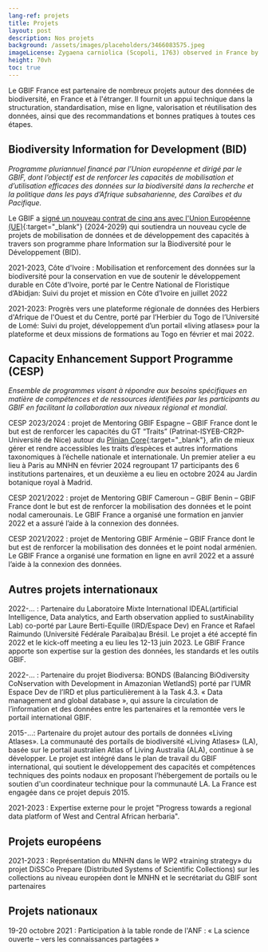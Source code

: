 ```yaml
---
lang-ref: projets
title: Projets
layout: post
description: Nos projets
background: /assets/images/placeholders/3466083575.jpeg
imageLicense: Zygaena carniolica (Scopoli, 1763) observed in France by Christoph Moning (licensed under http://creativecommons.org/licenses/by/4.0/)
height: 70vh
toc: true
---
```


Le GBIF France est partenaire de nombreux projets autour des données de biodiversité, en France et à l'étranger. Il fournit un appui technique dans la structuration, standardisation, mise en ligne, valorisation et réutilisation des données, ainsi que des recommandations et bonnes pratiques à toutes ces étapes.

## Biodiversity Information for Development (BID)
_Programme pluriannuel financé par l’Union européenne et dirigé par le GBIF, dont l’objectif est de renforcer les capacités de mobilisation et d’utilisation efficaces des données sur la biodiversité dans la recherche et la politique dans les pays d’Afrique subsaharienne, des Caraïbes et du Pacifique._


Le GBIF a [signé un nouveau contrat de cinq ans avec l'Union Européenne (UE)](https://www.gbif.org/fr/news/4qE7yWIQqUkyGMYVD7Yr4C/lue-renouvelle-le-financement-du-programme-dinformation-sur-la-biodiversite-pour-le-developpement){:target="_blank"} (2024-2029) qui soutiendra un nouveau cycle de projets de mobilisation de données et de développement des capacités à travers son programme phare Information sur la Biodiversité pour le Développement (BID).

2021-2023, Côte d'Ivoire : Mobilisation et renforcement des données sur la biodiversité pour la conservation en vue de soutenir le développement durable en Côte d'Ivoire, porté par le Centre National de Floristique d’Abidjan: Suivi du projet et mission en Côte d’Ivoire en juillet 2022

2021-2023: Progrès vers une plateforme régionale de données des Herbiers d'Afrique de l'Ouest et du Centre, porté par l’Herbier du Togo de l’Université de Lomé: Suivi du projet, développement d’un portail «living atlases» pour la plateforme et deux missions de formations au Togo en février et mai 2022.



## Capacity Enhancement Support Programme (CESP)
_Ensemble de programmes visant à répondre aux besoins spécifiques en matière de compétences et de ressources identifiées par les participants au GBIF en facilitant la collaboration aux niveaux régional et mondial._

CESP 2023/2024 : projet de Mentoring GBIF Espagne – GBIF France dont le but est de renforcer les capacités du GT “Traits” (Patrinat-ISYEB-CR2P-Université de Nice) autour du [Plinian Core](https://www.gbif.org/project/CESP2023-011/plinian-core-for-plant-pollinator-interactions){:target="_blank"}, afin de mieux gérer et rendre accessibles les traits d’espèces et autres informations taxonomiques à l’échelle nationale et internationale. Un premier atelier a eu lieu à Paris au MNHN en février 2024 regroupant 17 participants des 6 institutions partenaires, et un deuxième a eu lieu en octobre 2024 au Jardin botanique royal à Madrid.

CESP 2021/2022 : projet de Mentoring GBIF Cameroun – GBIF Benin – GBIF France dont le but est de renforcer la mobilisation des données et le point nodal camerounais. Le GBIF France a organisé une formation en janvier 2022 et a assuré l’aide à la connexion des données.

CESP 2021/2022 : projet de Mentoring GBIF Arménie – GBIF France dont le but est de renforcer la mobilisation des données et le point nodal arménien. Le GBIF France a organisé une formation en ligne en avril 2022 et a assuré l’aide à la connexion des données.

## Autres projets internationaux

2022-... : Partenaire du Laboratoire Mixte International IDEAL(artificial Intelligence, Data analytics, and Earth observation applied to sustAinability Lab) co-porté par Laure Berti-Equille (IRD/Espace Dev) en France et Rafael Raimundo (Université Fédérale Paraiba)au Brésil. Le projet a été accepté fin 2022 et le kick-off meeting a eu lieu les 12-13 juin 2023. Le GBIF France apporte son expertise sur la gestion des données, les standards et les outils GBIF. 

2022-... : Partenaire du projet Biodiversa: BONDS (Balancing BiOdiversity CoNservation with Development in Amazonian WetlandS) porté par l’UMR Espace Dev de l’IRD et plus particulièrement à la Task 4.3. « Data management and global database », qui assure la circulation de l’information et des données entre les partenaires et la remontée vers le portail international GBIF.

2015-...: Partenaire du projet autour des portails de données «Living Atlases». La communauté des portails de biodiversité «Living Atlases» (LA), basée sur le portail australien Atlas of Living Australia (ALA), continue à se développer. Le projet est intégré dans le plan de travail du GBIF international, qui soutient le développement des capacités et compétences techniques des points nodaux en proposant l’hébergement de portails ou le soutien d'un coordinateur technique pour la communauté LA. La France est engagée dans ce projet depuis 2015.

2021-2023 : Expertise externe pour le projet "Progress towards a regional data platform of West and Central African herbaria".
 


## Projets européens

2021-2023 : Représentation du MNHN dans le WP2 «training strategy» du projet DiSSCo Prepare (Distributed Systems of Scientific Collections) sur les collections au niveau européen dont le MNHN et le secrétariat du GBIF sont partenaires


## Projets nationaux

19-20 octobre 2021 : Participation à la table ronde de l'ANF : « La science ouverte – vers les connaissances partagées »
